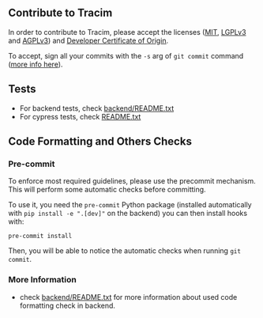 ## Contribute to Tracim

In order to contribute to Tracim, please accept the licenses ([MIT](./LICENSE_MIT), [LGPLv3](LICENSE_LGPLv3) and [AGPLv3](LICENSE_AGPLv3)) and [Developer Certificate of Origin](./DCO).

To accept, sign all your commits with the `-s` arg of `git commit` command ([more info here](https://git-scm.com/docs/git-commit#git-commit--s)).

## Tests

- For backend tests, check [backend/README.txt]('./backend/README.txt)
- For cypress tests, check [README.txt]('./README.txt')

## Code Formatting and Others Checks

### Pre-commit

To enforce most required guidelines, please use the precommit mechanism.
This will perform some automatic checks before committing.

To use it, you need the `pre-commit` Python package (installed automatically with `pip install -e ".[dev]"` on the backend)
you can then install hooks with:

    pre-commit install

Then, you will be able to notice the automatic checks when running `git commit`.

### More Information
- check [backend/README.txt]('./backend/README.txt) for more information about used code
formatting check in backend.
